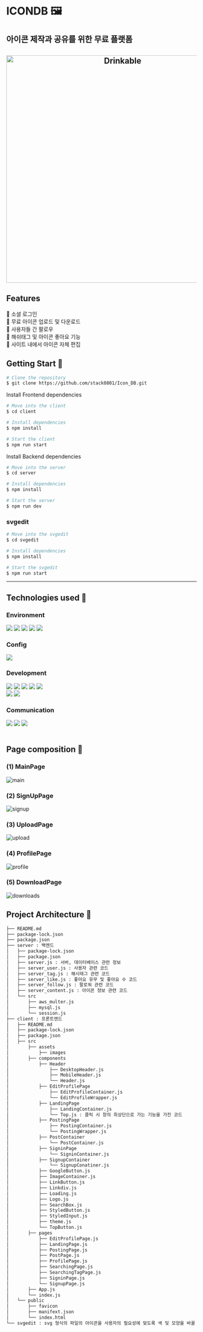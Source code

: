 # ICONDB 🖼️

## 아이콘 제작과 공유를 위한 무료 플랫폼

<h2 align="center">
  <img src="https://github.com/stack0801/Icon_DB/assets/89950902/b5c6de0a-1b87-4dd2-a64d-05be5a86c48f" alt="Drinkable" width="600px" />
  <br>
</h2>

## Features

🌟 소셜 로그인\
🌟 무료 아이콘 업로드 및 다운로드\
🌟 사용자들 간 팔로우\
🌟 해쉬태그 및 아이콘 좋아요 기능\
🌟 사이트 내에서 아이콘 자체 편집

## Getting Start 🚀

```bash
# Clone the repository
$ git clone https://github.com/stack0801/Icon_DB.git
```

Install Frontend dependencies

```bash
# Move into the client
$ cd client

# Install dependencies
$ npm install

# Start the client
$ npm run start
```

Install Backend dependencies
```bash
# Move into the server
$ cd server

# Install dependencies
$ npm install

# Start the server
$ npm run dev
```

### svgedit
```bash
# Move into the svgedit
$ cd svgedit

# Install dependencies
$ npm install

# Start the svgedit
$ npm run start
```

---

## Technologies used 🔧

### Environment
<p>
  <img src="https://img.shields.io/badge/VSCode-007ACC?style=flat-square&logo=visualstudiocode&logoColor=white"/>
  <img src="https://img.shields.io/badge/Git-F05032?style=flat-square&logo=Git&logoColor=white"/>
  <img src="https://img.shields.io/badge/GitHub-181717?style=flat-square&logo=Github&logoColor=white"/>
  <img src="https://img.shields.io/badge/MySQL-4479A1?style=flat-square&logo=mysql&logoColor=white"/>
  <img src="https://img.shields.io/badge/Amazon AWS-232F3E?style=flat-square&logo=amazonaws&logoColor=white"/>
</p>


### Config
<p>
  <img src="https://img.shields.io/badge/npm-CB3837?style=flat-square&logo=npm&logoColor=white"/>
</p>

### Development
<p>
  <img src="https://img.shields.io/badge/HTML5-E34F26?style=flat-square&logo=HTML5&logoColor=white"/>
  <img src="https://img.shields.io/badge/CSS3-1572B6?style=flat-square&logo=CSS3&logoColor=white"/>
  <img src="https://img.shields.io/badge/JavaScript-F7DF1E?style=flat-square&logo=JavaScript&logoColor=black"/>
  <img src="https://img.shields.io/badge/React-61DAFB?style=flat-square&logo=React&logoColor=black"/>
  <img src="https://img.shields.io/badge/styled components-DB7093?style=flat-square&logo=styledcomponents&logoColor=white"/><br/>
  <img src="https://img.shields.io/badge/Node.js-339933?style=flat-square&logo=nodedotjs&logoColor=white"/>
  <img src="https://img.shields.io/badge/Express-000000?style=flat-square&logo=Express&logoColor=white"/>
</p>

### Communication 
<p>
  <img src="https://img.shields.io/badge/Notion-000000?style=flat-square&logo=notion&logoColor=white"/>
  <img src="https://img.shields.io/badge/Discord-5865F2?style=flat-square&logo=discord&logoColor=white"/>
  <img src="https://img.shields.io/badge/Microsoft Teams-6264A7?style=flat-square&logo=Microsoft Teams&logoColor=white"/><br/><br/>
</p>

## Page composition 🎨

### (1) MainPage

![main](https://github.com/stack0801/Icon_DB/assets/89950902/6ea496c6-f532-4a30-8ed6-edd4fe4d91c9)

### (2) SignUpPage

![signup](https://github.com/stack0801/Icon_DB/assets/89950902/695943d5-110e-4c4c-a950-c71cccd83a84)

### (3) UploadPage
![upload](https://github.com/stack0801/Icon_DB/assets/89950902/16079b45-a22e-4d54-8c16-47fa38d1cfa3)

### (4) ProfilePage

![profile](https://github.com/stack0801/Icon_DB/assets/89950902/7fe6fb67-2057-4e14-8b04-3e54fd9973fb)

### (5) DownloadPage

![downloads](https://github.com/stack0801/Icon_DB/assets/89950902/08bd0896-817f-4c4c-87ac-0625ced99cad)

## Project Architecture 📂

```bash
├── README.md
├── package-lock.json
├── package.json
├── server : 백엔드 
│   ├── package-lock.json
│   ├── package.json
│   ├── server.js : 서버, 데이터베이스 관련 정보
│   ├── server_user.js : 사용자 관련 코드
│   ├── server_tag.js : 해시태그 관련 코드
│   ├── server_like.js : 좋아요 유무 및 좋아요 수 코드
│   ├── server_follow.js : 팔로워 관련 코드
│   ├── server_content.js : 아이콘 정보 관련 코드
│   └── src
│       ├── aws_multer.js
│       ├── mysql.js
│       └── session.js
├── client : 프론트엔드
│   ├── README.md
│   ├── package-lock.json
│   ├── package.json
│   ├── src
│       ├── assets
│           ├── images
│       ├── components
│           ├── Header
│               ├── DesktopHeader.js
│               ├── MobileHeader.js
│               └── Header.js
│           ├── EditProfilePage
│               ├── EditProfileContainer.js
│               └── EditProfileWrapper.js
│           ├── LandingPage
│               ├── LandingContainer.js
│               └── Top.js : 클릭 시 창의 최상단으로 가는 기능을 가진 코드
│           ├── PostingPage
│               ├── PostingContainer.js
│               └── PostingWrapper.js
│           ├── PostContainer
│               └── PostContainer.js
│           ├── SigninPage
│               └── SigninContainer.js
│           ├── SignupContainer
│               └── SignupConatiner.js
│           ├── GoogleButton.js
│           ├── ImageContainer.js
│           ├── LinkButton.js
│           ├── Linkdiv.js
│           ├── Loading.js
│           ├── Logo.js
│           ├── SearchBox.js
│           ├── StyledButton.js
│           ├── StyledInput.js
│           ├── theme.js
│           └── TopButton.js
│       ├── pages
│           ├── EditProfilePage.js
│           ├── LandingPage.js
│           ├── PostingPage.js
│           ├── PostPage.js
│           ├── ProfilePage.js
│           ├── SearchingPage.js
│           ├── SearchingTagPage.js
│           ├── SigninPage.js
│           └── SignupPage.js
│       ├── App.js
│       └── index.js
│   └── public
│       ├── favicon
│       ├── manifext.json
│       └── index.html
└── svgedit : svg 형식의 파일의 아이콘을 사용자의 필요성에 맞도록 색 및 모양을 바꿀 수 있는 폴더
```
